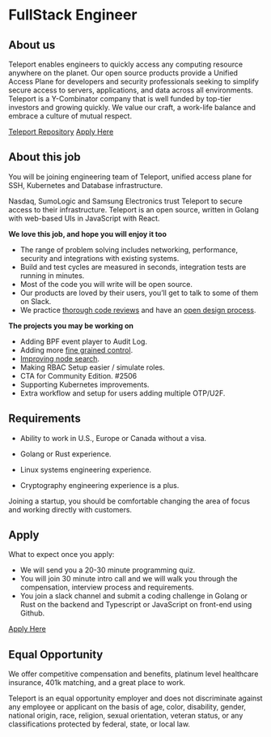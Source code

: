 # FullStack Engineer

## About us

Teleport enables engineers to quickly access any computing resource anywhere on the planet.
Our open source products provide a Unified Access Plane for developers and security professionals
seeking to simplify secure access to servers, applications, and data across all environments.
Teleport is a Y-Combinator company that is well funded by top-tier investors and growing quickly.
We value our craft, a work-life balance and embrace a culture of mutual respect.

[Teleport Repository](https://github.com/gravitational/teleport)
[Apply Here](https://jobs.lever.co/gravitational/8a3ba43b-ae42-4225-aaf0-7f54713202d6)

## About this job

You will be joining engineering team of Teleport, unified access plane for SSH,
Kubernetes and Database infrastructure.

Nasdaq, SumoLogic and Samsung Electronics trust Teleport to secure access to their infrastructure.
Teleport is an open source, written in Golang with web-based UIs in JavaScript with React.

**We love this job, and hope you will enjoy it too**

* The range of problem solving includes networking, performance, security and integrations with existing systems.
* Build and test cycles are measured in seconds, integration tests are running in minutes.
* Most of the code you will write will be open source.
* Our products are loved by their users, you’ll get to talk to some of them on Slack.
* We practice [thorough code reviews](https://github.com/gravitational/teleport/pull/4769) and
  have an [open design process](https://github.com/gravitational/teleport/tree/master/rfd).

**The projects you may be working on**

* Adding BPF event player to Audit Log.
* Adding more [fine grained control](https://github.com/gravitational/teleport/issues/2981).
* [Improving node search](https://github.com/gravitational/teleport/issues/2699).
* Making RBAC Setup easier / simulate roles.
* CTA for Community Edition. #2506
* Supporting Kubernetes improvements.
* Extra workflow and setup for users adding multiple OTP/U2F.

## Requirements

* Ability to work in U.S., Europe or Canada without a visa.

* Golang or Rust experience.
* Linux systems engineering experience.
* Cryptography engineering experience is a plus.

Joining a startup, you should be comfortable changing the area of focus and working directly with customers.

## Apply

What to expect once you apply:

* We will send you a 20-30 minute programming quiz.
* You will join 30 minute intro call and we will walk you through the compensation, interview process and requirements.
* You join a slack channel and submit a coding challenge in Golang or Rust on the backend and Typescript or JavaScript on front-end using Github.

[Apply Here](https://jobs.lever.co/gravitational/8a3ba43b-ae42-4225-aaf0-7f54713202d6)

## Equal Opportunity

We offer competitive compensation and benefits, platinum level healthcare insurance,
401k matching, and a great place to work.

Teleport is an equal opportunity employer and does not discriminate against any employee or
applicant on the basis of age, color, disability, gender, national origin, race, religion,
sexual orientation, veteran status, or any classifications protected by federal, state, or local law.
